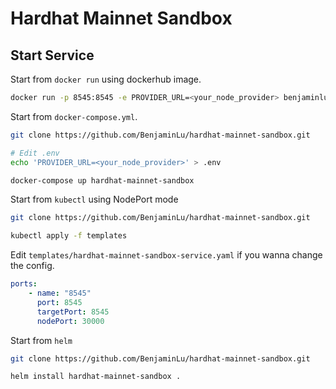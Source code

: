 # Hardhat Mainnet Sandbox

## Start Service

Start from `docker run` using dockerhub image.

```bash
docker run -p 8545:8545 -e PROVIDER_URL=<your_node_provider> benjaminlu/hardhat-mainnet-sandbox:1.0.0
```

Start from `docker-compose.yml`.

```bash
git clone https://github.com/BenjaminLu/hardhat-mainnet-sandbox.git

# Edit .env
echo 'PROVIDER_URL=<your_node_provider>' > .env

docker-compose up hardhat-mainnet-sandbox
```

Start from `kubectl` using NodePort mode

```bash
git clone https://github.com/BenjaminLu/hardhat-mainnet-sandbox.git

kubectl apply -f templates
```

Edit `templates/hardhat-mainnet-sandbox-service.yaml` if you wanna change the config.

```yml
ports:
    - name: "8545"
      port: 8545
      targetPort: 8545
      nodePort: 30000
```

Start from `helm`

```bash
git clone https://github.com/BenjaminLu/hardhat-mainnet-sandbox.git

helm install hardhat-mainnet-sandbox .
```